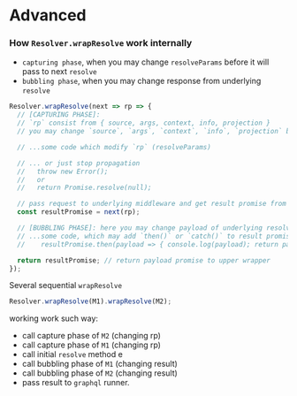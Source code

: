 # Advanced

### How `Resolver.wrapResolve` work internally
- `capturing phase`, when you may change `resolveParams` before it will pass to next `resolve`
- `bubbling phase`, when you may change response from underlying `resolve`

```js
Resolver.wrapResolve(next => rp => {
  // [CAPTURING PHASE]:
  // `rp` consist from { source, args, context, info, projection }
  // you may change `source`, `args`, `context`, `info`, `projection` before it will pass to `next` underlying resolve function.

  // ...some code which modify `rp` (resolveParams)

  // ... or just stop propagation
  //   throw new Error();
  //   or
  //   return Promise.resolve(null);

  // pass request to underlying middleware and get result promise from it
  const resultPromise = next(rp);

  // [BUBBLING PHASE]: here you may change payload of underlying resolve method, via promise syntax
  // ...some code, which may add `then()` or `catch()` to result promise
  //    resultPromise.then(payload => { console.log(payload); return payload; })

  return resultPromise; // return payload promise to upper wrapper
});
```

Several sequential `wrapResolve`
```js
Resolver.wrapResolve(M1).wrapResolve(M2);
```
working work such way:
- call capture phase of `M2` (changing rp)
- call capture phase of `M1` (changing rp)
- call initial `resolve` method e
- call bubbling phase of `M1` (changing result)
- call bubbling phase of `M2` (changing result)
- pass result to `graphql` runner.
